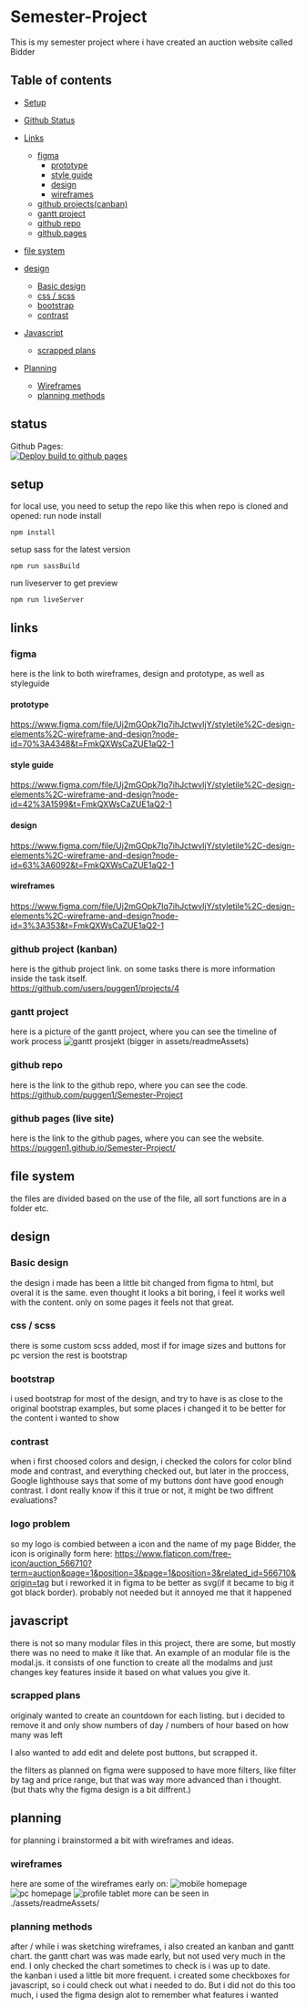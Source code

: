 # Semester-Project
This is my semester project where i have created an auction website called Bidder

## Table of contents
* [Setup](#setup)
* [Github Status](#status)
* [Links](#links)
    * [figma](#figma)
        * [prototype](#prototype)
        * [style guide](#style-guide)
        * [design](#design)
        * [wireframes](#wireframes)
    * [github projects(canban)](#github-project-kanban)
    * [gantt project](#gantt-project)
    * [github repo](#github-repo)
    * [github pages](#github-pages-live-site)
    
* [file system](#file-system)
* [design](#design)
    * [Basic design](#basic-design)
    * [css / scss](#css-scss)
    * [bootstrap](#bootstrap)
    * [contrast](#contrast)
* [Javascript](#javascript)
    * [scrapped plans](#scrapped-plans)
* [Planning](#planning)
    * [Wireframes](#wireframes)
    * [planning methods](#planning-methods)

## status
Github Pages: <br>
[![Deploy build to github pages](https://github.com/puggen1/Semester-Project/actions/workflows/ghPages.yml/badge.svg)](https://github.com/puggen1/Semester-Project/actions/workflows/ghPages.yml)

## setup
for local use, you need to setup the repo like this
when repo is cloned and opened:
run node install
```
npm install
```
setup sass for the latest version
```
npm run sassBuild
```
run liveserver to get preview
```
npm run liveServer
```

## links

### figma
here is the link to both wireframes, design and prototype, as well as styleguide
#### prototype 
https://www.figma.com/file/Uj2mGOpk7Iq7ihJctwvIjY/styletile%2C-design-elements%2C-wireframe-and-design?node-id=70%3A4348&t=FmkQXWsCaZUE1aQ2-1
#### style guide
https://www.figma.com/file/Uj2mGOpk7Iq7ihJctwvIjY/styletile%2C-design-elements%2C-wireframe-and-design?node-id=42%3A1599&t=FmkQXWsCaZUE1aQ2-1

#### design
https://www.figma.com/file/Uj2mGOpk7Iq7ihJctwvIjY/styletile%2C-design-elements%2C-wireframe-and-design?node-id=63%3A6092&t=FmkQXWsCaZUE1aQ2-1

#### wireframes 
https://www.figma.com/file/Uj2mGOpk7Iq7ihJctwvIjY/styletile%2C-design-elements%2C-wireframe-and-design?node-id=3%3A353&t=FmkQXWsCaZUE1aQ2-1
### github project (kanban)
here is the github project link. on some tasks there is more information inside the task itself. <br>
https://github.com/users/puggen1/projects/4

### gantt project
here is a picture of the gantt project, where you can see the timeline of work process
![gantt prosjekt](./assets/readmeAssets/semester-project-2022.png)
(bigger in assets/readmeAssets)
### github repo
here is the link to the github repo, where you can see the code. <br>
https://github.com/puggen1/Semester-Project

### github pages (live site)
here is the link to the github pages, where you can see the website. <br>
https://puggen1.github.io/Semester-Project/

## file system
the files are divided based on the use of the file, all sort functions are in a folder etc.

## design

### Basic design
the design i made has been a little bit changed from figma to html, but overal it is the same.
even thought it looks a bit boring, i feel it works well with the content. only on some pages it feels not that great.

### css / scss
there is some custom scss added, most if for image sizes and buttons for pc version
the rest is bootstrap
### bootstrap
i used bootstrap for most of the design, and try to have is as close to the original bootstrap examples, but some places i changed it to be better for the content i wanted to show

### contrast
when i first choosed colors and design, i checked the colors for color blind mode and contrast, and everything checked out, but later in the proccess, Google lighthouse says that some of my buttons dont have good enough contrast. I dont really know if this it true or not, it might be two diffrent evaluations?

### logo problem
so my logo is combied between a icon and the name of my page Bidder, the icon is originally form here:
https://www.flaticon.com/free-icon/auction_566710?term=auction&page=1&position=3&page=1&position=3&related_id=566710&origin=tag
but i reworked it in figma to be better as svg(if it became to big it got black border). 
probably not needed but it annoyed me that it happened


## javascript

there is not so many modular files in this project, there are some, but mostly there was no need to make it like that. An example of an modular file is the modal.js. it consists of one function to create all the modalms and just changes key features inside it based on what values you give it.
### scrapped plans
originaly wanted to create an countdown for each listing. but i decided to remove it and only show numbers of day / numbers of hour based on how many was left

I also wanted to add edit and delete post buttons, but scrapped it.

the filters as planned on figma were supposed to have more filters, like filter by tag and price range, but that was way more advanced than i thought. (but thats why the figma design is a bit diffrent.)



## planning
for planning i brainstormed a bit with wireframes and ideas.
### wireframes
here are some of the wireframes early on:
![mobile homepage](./assets/readmeAssets/IMG_4150.JPEG)
![pc homepage](./assets/readmeAssets/IMG_4147.JPEG)
![profile tablet](./assets/readmeAssets/IMG_4153.JPEG)
more can be seen in ./assets/readmeAssets/


### planning methods
after / while i was sketching wireframes, i also created an kanban and gantt chart.
the gantt chart was was made early, but not used very much in the end. I only checked the chart sometimes to check is i was up to date.
<br>
the kanban i used a little bit more frequent. i created some checkboxes for javascript, so i could check out what i needed to do. But i did not do this too much, i used the figma design alot to remember what features i wanted